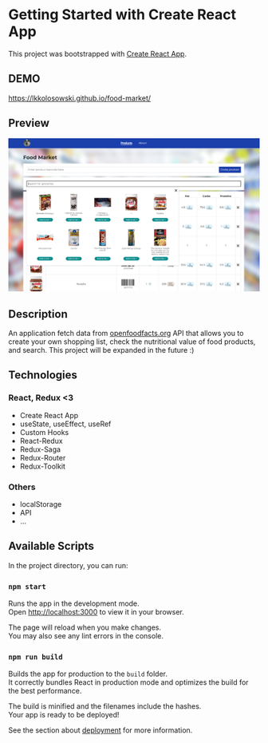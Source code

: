 # Getting Started with Create React App

This project was bootstrapped with [Create React App](https://github.com/facebook/create-react-app).

## DEMO

https://lkkolosowski.github.io/food-market/

## Preview

![to do list preview](preview.png)

## Description

An application fetch data from [openfoodfacts.org](https://world.openfoodfacts.org/) API that allows you to create your own shopping list, check the nutritional value of food products, and search. This project will be expanded in the future :)

## Technologies

### React, Redux <3
- Create React App
- useState, useEffect, useRef
- Custom Hooks
- React-Redux
- Redux-Saga
- Redux-Router
- Redux-Toolkit

### Others
- localStorage
- API
- …

## Available Scripts

In the project directory, you can run:

### `npm start`

Runs the app in the development mode.\
Open [http://localhost:3000](http://localhost:3000) to view it in your browser.

The page will reload when you make changes.\
You may also see any lint errors in the console.

### `npm run build`

Builds the app for production to the `build` folder.\
It correctly bundles React in production mode and optimizes the build for the best performance.

The build is minified and the filenames include the hashes.\
Your app is ready to be deployed!

See the section about [deployment](https://facebook.github.io/create-react-app/docs/deployment) for more information.
